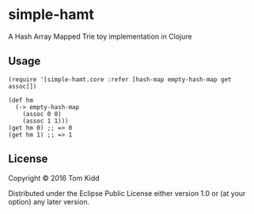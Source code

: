 # simple-hamt

A Hash Array Mapped Trie toy implementation in Clojure

## Usage

```
(require '[simple-hamt.core :refer [hash-map empty-hash-map get assoc]])

(def hm
  (-> empty-hash-map
    (assoc 0 0)
    (assoc 1 1)))
(get hm 0) ;; => 0
(get hm 1) ;; => 1
```

## License

Copyright © 2016 Tom Kidd

Distributed under the Eclipse Public License either version 1.0 or (at
your option) any later version.
